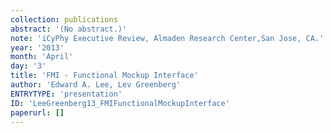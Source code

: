 ```yaml
---
collection: publications
abstract: '(No abstract.)'
note: 'iCyPhy Executive Review, Almaden Research Center,San Jose, CA.'
year: '2013'
month: 'April'
day: '3'
title: 'FMI - Functional Mockup Interface'
author: 'Edward A. Lee, Lev Greenberg'
ENTRYTYPE: 'presentation'
ID: 'LeeGreenberg13_FMIFunctionalMockupInterface'
paperurl: []
---
```

